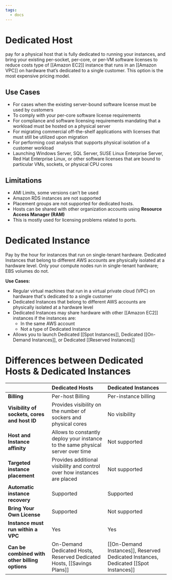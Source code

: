 ```yaml
---
tags:
  - docs
---
```

# Dedicated Host
pay for a physical host that is fully dedicated to running your instances, and bring your existing per-socket, per-core, or per-VM software licenses to reduce costs
type of [[Amazon EC2]] instance that runs in an [[Amazon VPC]] on hardware that’s dedicated to a single customer. This option is the most expensive pricing model.

## Use Cases
- For cases when the existing server-bound software license must be used by customers
- To comply with your per-core software license requirements
- For compliance and software licensing requirements mandating that a workload must be hosted on a physical server 
- For migrating commercial off-the-shelf applications with licenses that must still be utilized upon migration
- For performing cost analysis that supports physical isolation of a customer workload
- Launching Windows Server, SQL Server, SUSE Linux Enterprise Server, Red Hat Enterprise Linux, or other software licenses that are bound to particular VMs, sockets, or physical CPU cores

## Limitations

-   AMI Limits, some versions can't be used
-   Amazon RDS instances are not supported
-   Placement groups are not supported for dedicated hosts.
-   Hosts can be shared with other organization accounts using **Resource Access Manager (RAM)**
-   This is mostly used for licensing problems related to ports.

# Dedicated Instance
Pay by the hour for instances that run on single-tenant hardware. Dedicated Instances that belong to different AWS accounts are physically isolated at a hardware level. Only your compute nodes run in single-tenant hardware; EBS volumes do not.

**Use Cases:**
- Regular virtual machines that run in a virtual private cloud (VPC) on hardware that's dedicated to a single customer
- Dedicated Instances that belong to different AWS accounts are physically isolated at a hardware level
- Dedicated Instances may share hardware with other [[Amazon EC2]] instances if the instances are:
	- In the same AWS account
	- Not a type of Dedicated Instance
- Allows you to launch Dedicated [[Spot Instances]], Dedicated [[On-Demand Instances]], or Dedicated [[Reserved Instances]]

# Differences between Dedicated Hosts & Dedicated Instances


|                                              | Dedicated Hosts                                                                 | Dedicated Instances  |
| -------------------------------------------- |:------------------------------------------------------------------------------- |:-------------------- |
| **Billing**                                  | Per-host Billing                                                                | Per-instance billing |
| **Visibility of sockets, cores and host ID** | Provides visibility on the number of sockers and physical cores                 | No visibility        |
| **Host and Instance affinity**                   | Allows to constantly deploy your instance to the same physical server over time | Not supported        |
| **Targeted instance placement**                  | Provides additional visibility and control over how instances are placed        | Not supported        |
| **Automatic instance recovery**                  | Supported                                                                       | Supported            |
| **Bring Your Own License**                       | Supported                                                                       | Not supported        |
| **Instance must run within a VPC**               | Yes                                                                             | Yes                  |
| **Can be combined with other billing options**   | On-Demand Dedicated Hosts, Reserved Dedicated Hosts, [[Savings Plans]]              | [[On-Demand Instances]], Reserved Dedicated Instances, Dedicated [[Spot Instances]]                     |
